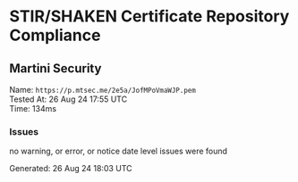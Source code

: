 # STIR/SHAKEN Certificate Repository Compliance

## Martini Security

Name: `https://p.mtsec.me/2e5a/JofMPoVmaWJP.pem`\
Tested At: 26 Aug 24 17:55 UTC\
Time: 134ms

### Issues

no warning, or error, or notice date level issues were found

Generated: 26 Aug 24 18:03 UTC